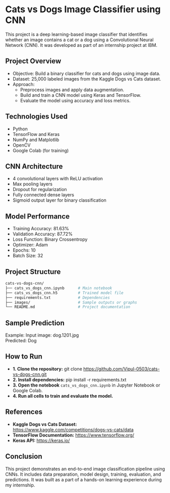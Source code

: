 # Cats vs Dogs Image Classifier using CNN

This project is a deep learning-based image classifier that identifies whether an image contains a cat or a dog using a Convolutional Neural Network (CNN). It was developed as part of an internship project at IBM.

## Project Overview

- Objective: Build a binary classifier for cats and dogs using image data.
- Dataset: 25,000 labeled images from the Kaggle Dogs vs Cats dataset.
- Approach:
  - Preprocess images and apply data augmentation.
  - Build and train a CNN model using Keras and TensorFlow.
  - Evaluate the model using accuracy and loss metrics.

## Technologies Used

- Python
- TensorFlow and Keras
- NumPy and Matplotlib
- OpenCV
- Google Colab (for training)

## CNN Architecture

- 4 convolutional layers with ReLU activation
- Max pooling layers
- Dropout for regularization
- Fully connected dense layers
- Sigmoid output layer for binary classification

## Model Performance

- Training Accuracy: 81.63%
- Validation Accuracy: 	87.72%
- Loss Function: Binary Crossentropy
- Optimizer: Adam
- Epochs: 10
- Batch Size: 32

## Project Structure

```bash
cats-vs-dogs-cnn/
├── cats_vs_dogs_cnn.ipynb      # Main notebook
├── cats_vs_dogs_cnn.h5         # Trained model file
├── requirements.txt            # Dependencies
├── images/                     # Sample outputs or graphs
└── README.md                   # Project documentation
```

## Sample Prediction

Example:
Input image: dog.1201.jpg  
Predicted: Dog

## How to Run

- **1. Clone the repository:**
   git clone https://github.com/Vipul-0503/cats-vs-dogs-cnn.git
- **2. Install dependencies:**
   pip install -r requirements.txt
- **3. Open the notebook** `cats_vs_dogs_cnn.ipynb` in Jupyter Notebook or Google Colab.
- **4. Run all cells to train and evaluate the model.**

## References

- **Kaggle Dogs vs Cats Dataset:** https://www.kaggle.com/competitions/dogs-vs-cats/data
- **TensorFlow Documentation:** https://www.tensorflow.org/
- **Keras API:** https://keras.io/

## Conclusion

This project demonstrates an end-to-end image classification pipeline using CNNs. It includes data preparation, model design, training, evaluation, and predictions. It was built as a part of a hands-on learning experience during my internship.


